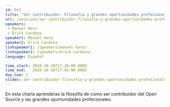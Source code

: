 ```yaml
---
id: bt2
title: "Ser contribuidor: Filosofía y grandes oportunidades profesionales"
url: /sessions/ser-contribuidor-filosofía-y-grandes-oportunidades-profesionales
speakers:
 - Manuel Haro
 - Erick Cardona
speaker1: Manuel Haro
speaker2: Erick Cardona
linkspeaker1: /speakers/manuel-haro/
linkspeaker2: /speakers/erick-cardona/
language: Español

time_start: 2020-10-20T17:20:00.000Z
time_end:   2020-10-20T17:45:00.000Z
day_num: 2
slides: Ser-contribuidor-filosofia-y-grandes-oportunidades-profesionales.pdf
---
```


En esta charla aprenderas la filosofia de como ser contribuidor del Open Source y las grandes oportunidades profecionales.